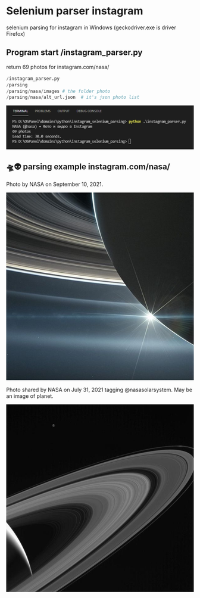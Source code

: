 # Selenium parser instagram
selenium parsing for instagram in Windows (geckodriver.exe is driver Firefox)

## Program start /instagram_parser.py
return 69 photos for instagram.com/nasa/

```python
/instagram_parser.py
/parsing
/parsing/nasa/images # the folder photo
/parsing/nasa/alt_url.json  # it's json photo list
```

![69 photos](https://github.com/otolaa/instagram_selenium_parsing/blob/master/img/return.jpg "69 photos")

## 🛸👽 parsing example instagram.com/nasa/
Photo by NASA on September 10, 2021.

![Photo by NASA on September 10, 2021.](https://github.com/otolaa/instagram_selenium_parsing/blob/master/parsing/nasa/images/241698339_280602086901951_2643544708970367929_n.jpg "Photo by NASA on September 10, 2021.")

Photo shared by NASA on July 31, 2021 tagging @nasasolarsystem. May be an image of planet.

![Photo shared by NASA on July 31, 2021 tagging @nasasolarsystem. May be an image of planet.](https://github.com/otolaa/instagram_selenium_parsing/blob/master/parsing/nasa/images/226906578_193270329486578_4570034023208063196_n.jpg "Photo shared by NASA on July 31, 2021 tagging @nasasolarsystem. May be an image of planet.")